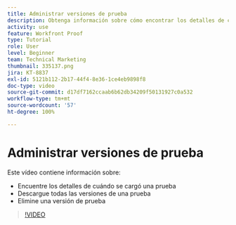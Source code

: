 ```yaml
---
title: Administrar versiones de prueba
description: Obtenga información sobre cómo encontrar los detalles de cuándo se cargó una prueba, cómo descargar todas las versiones de una prueba y eliminar una versión de prueba en  [!DNL  Workfront].
activity: use
feature: Workfront Proof
type: Tutorial
role: User
level: Beginner
team: Technical Marketing
thumbnail: 335137.png
jira: KT-8837
exl-id: 5121b112-2b17-44f4-8e36-1ce4eb9898f8
doc-type: video
source-git-commit: d17df7162ccaab6b62db34209f50131927c0a532
workflow-type: tm+mt
source-wordcount: '57'
ht-degree: 100%

---
```


# Administrar versiones de prueba

Este vídeo contiene información sobre:

* Encuentre los detalles de cuándo se cargó una prueba
* Descargue todas las versiones de una prueba
* Elimine una versión de prueba

>[!VIDEO](https://video.tv.adobe.com/v/3438645/?quality=12&learn=on&enablevpops&captions=spa)

<!--
## Learn more
* Manage proof versions
* Remove or archive a proof
* Summary for documents overview
-->
